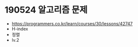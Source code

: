 # 190524 알고리즘 문제

- https://programmers.co.kr/learn/courses/30/lessons/42747
- H-index
- 정렬
- lv.2

